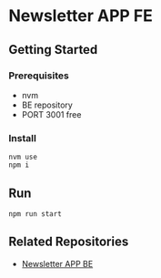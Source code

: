 # Newsletter APP FE

## Getting Started

### Prerequisites

- nvm
- BE repository
- PORT 3001 free

### Install


```
nvm use
npm i
```

## Run


```
npm run start
```

## Related Repositories

- [Newsletter APP BE](<https://github.com/gustavomo/newsletter-app-be>)